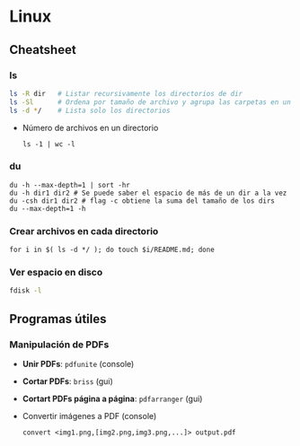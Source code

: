 # Linux
## Cheatsheet

### ls

```sh
ls -R dir 	# Listar recursivamente los directorios de dir
ls -Sl 		# Ordena por tamaño de archivo y agrupa las carpetas en un solo 'espacio'
ls -d */	# Lista solo los directorios 
```
* Número de archivos en un directorio

  ```shell
  ls -1 | wc -l
  ```

### du

  ```shell
  du -h --max-depth=1 | sort -hr
  du -h dir1 dir2 # Se puede saber el espacio de más de un dir a la vez
  du -csh dir1 dir2 # flag -c obtiene la suma del tamaño de los dirs
  du --max-depth=1 -h
  ```

### Crear archivos en cada directorio 

```shell
for i in $( ls -d */ ); do touch $i/README.md; done
```

### Ver espacio en disco

```sh
fdisk -l
```

## Programas útiles

### Manipulación de PDFs

* **Unir PDFs**: `pdfunite` (console)

* **Cortar PDFs**: `briss` (gui)

* **Cortart PDFs página a página**: `pdfarranger` (gui)

* Convertir imágenes a PDF (console)

  ```shell
  convert <img1.png,[img2.png,img3.png,...]> output.pdf
  ```




